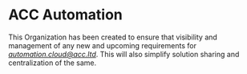 # ACC Automation
This Organization has been created to ensure that visibility and management of any new and upcoming requirements for *automation.cloud@acc.ltd*. This will also simplify solution sharing and centralization of the same.
